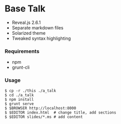 # Base Talk

- Reveal.js 2.6.1
- Separate markdown files
- Solarized theme
- Tweaked syntax highlighting

### Requirements

- npm
- grunt-cli

### Usage

```
$ cp -r ./this ./a_talk
$ cd ./a_talk
$ npm install
$ grunt serve
$ $BROWSER http://localhost:8000
$ $EDITOR index.html  # change title, add sections
$ $EDITOR slides/*.ms # add content
```
